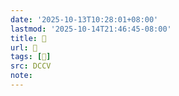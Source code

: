 ```yaml
---
date: '2025-10-13T10:28:01+08:00'
lastmod: '2025-10-14T21:46:45-08:00'
title: 􄱉
url: 􄱉
tags: [𦨢]
src: DCCV
note:
---
```

